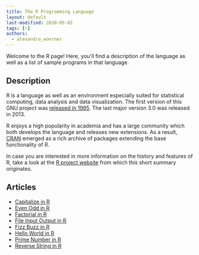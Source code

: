 ```yaml
---
title: The R Programming Language
layout: default
last-modified: 2020-05-02
tags: [r]
authors:
  - alexandra_woerner
---
```


Welcome to the R page! Here, you'll find a description of the language as well as a list of sample programs in that language.

## Description

R is a language as well as an environment especially suited for statistical
computing, data analysis and data visualization. The first version of this
GNU project was [released in 1995][5]. The last major version 3.0 was released in
2013.

R enjoys a high popularity in academia and has a large community which both
develops the language and releases new extensions. As a result, [CRAN][1]
emerged as a rich archive of packages extending the base functionality of R.

In case you are interested in more information on the history and features of R,
take a look at the [R project website][2] from which this short summary
originates.

[1]: https://en.wikipedia.org/wiki/R_package#Comprehensive_R_Archive_Network_(CRAN)
[2]: https://www.r-project.org/
[5]: https://en.wikipedia.org/wiki/R_(programming_language)#History


## Articles

- [Capitalize in R](https://sampleprograms.io/projects/capitalize/r)
- [Even Odd in R](https://sampleprograms.io/projects/even-odd/r)
- [Factorial in R](https://sampleprograms.io/projects/factorial/r)
- [File Input Output in R](https://sampleprograms.io/projects/file-input-output/r)
- [Fizz Buzz in R](https://sampleprograms.io/projects/fizz-buzz/r)
- [Hello World in R](https://sampleprograms.io/projects/hello-world/r)
- [Prime Number in R](https://sampleprograms.io/projects/prime-number/r)
- [Reverse String in R](https://sampleprograms.io/projects/reverse-string/r)